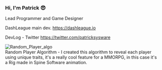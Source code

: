 ### Hi, I'm Patrick 😎

Lead Programmer and Game Designer

DashLeague main dev.
https://dashleague.io

DevLog - Twitter
https://twitter.com/patricksysware


![Random_Player_algo](https://user-images.githubusercontent.com/35966031/214791195-3e96d0b9-7ad9-442c-9d0a-931a94a08932.gif)  
Random Player Algorithm - I created this algorithm to reveal each player using unique traits, it's a really cool feature for a MMORPG, in this case it's  a Rig made in Spine Software animation.
